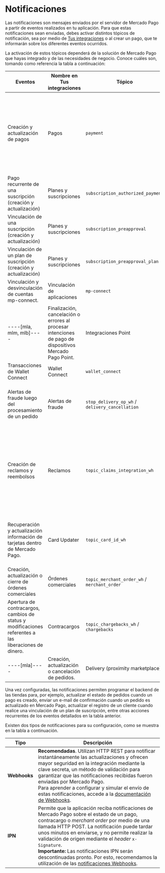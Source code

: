 # Notificaciones

Las notificaciones son mensajes enviados por el servidor de Mercado Pago a partir de eventos realizados en tu aplicación. Para que estas notificaciones sean enviadas, debes activar distintos tópicos de notificación, sea por medio de [Tus integraciones](/developers/panel/app) o al crear un pago, que te informarán sobre los diferentes eventos ocurridos.

La activación de estos tópicos dependerá de la solución de Mercado Pago que hayas integrado y de las necesidades de negocio. Conoce cuáles son, tomando como referencia la tabla a continuación:

| Eventos | Nombre en Tus integraciones | Tópico | Productos asociados |
|---|---|---|---|
| Creación y actualización de pagos | Pagos | `payment` | Checkout ----[mlb]----Transparente ----------------[mla, mlu, mlc, mlm, mco, mpe]----API------------<br>Checkout Pro<br>Checkout Bricks<br>Suscripciones<br>----[mla, mlm, mlb]----Mercado Pago Point------------<br>Wallet Connect |
| Pago recurrente de una suscripción (creación y actualización) | Planes y suscripciones | `subscription_authorized_payment` | Suscripciones |
| Vinculación de una suscripción (creación y actualización) | Planes y suscripciones | `subscription_preapproval` | Suscripciones |
| Vinculación de un plan de suscripción (creación y actualización) | Planes y suscripciones | `subscription_preapproval_plan` | Suscripciones |
| Vinculación y desvinculación de cuentas mp-connect. | Vinculación de aplicaciones | `mp-connect` | Todos los productos que hayan implementado OAuth |
----[mla, mlm, mlb]----| Finalización, cancelación o errores al procesar intenciones de pago de dispositivos Mercado Pago Point. | Integraciones Point | `point_integration_wh` / `point_integration_ipn` | Mercado Pago Point |------------
| Transacciones de Wallet Connect | Wallet Connect | `wallet_connect` | Wallet Connect |
| Alertas de fraude luego del procesamiento de un pedido | Alertas de fraude | `stop_delivery_op_wh` / `delivery_cancellation` | Checkout ----[mlb]----Transparente ----------------[mla, mlu, mlc, mlm, mco, mpe]----API------------<br>Checkout PRO |
| Creación de reclamos y reembolsos | Reclamos | `topic_claims_integration_wh` | Checkout ----[mlb]----Transparente ----------------[mla, mlu, mlc, mlm, mco, mpe]----API------------<br>Checkout Pro<br>Checkout Bricks<br>Suscripciones<br>----[mla, mlm, mlb]----Mercado Pago Point------------<br>Código QR<br>Wallet Connect |
| Recuperación y actualización información de tarjetas dentro de Mercado Pago. | Card Updater | `topic_card_id_wh` | Checkout Pro<br>Checkout ----[mlb]----Transparente ----------------[mla, mlu, mlc, mlm, mco, mpe]----API------------<br>Checkout Bricks |
| Creación, actualización o cierre de órdenes comerciales |  Órdenes comerciales | `topic_merchant_order_wh` / `merchant_order` | Checkout Pro<br>Código QR  |
| Apertura de contracargos, cambios de status y modificaciones referentes a las liberaciones de dinero.   |   Contracargos | `topic_chargebacks_wh` / `chargebacks`  | Checkout Pro<br>Checkout ----[mlb]----Transparente ----------------[mla, mlu, mlc, mlm, mco, mpe]----API------------ <br>Checkout Bricks |
----[mla]----| Creación, actualización o cancelación de pedidos. | Delivery (proximity marketplace) | `delivery` | MP Delivery |------------


Una vez configuradas, las notificaciones permiten programar el backend de las tiendas para, por ejemplo, actualizar el estado de pedidos cuando un pago es creado, enviar un e-mail de confirmación cuando un pedido es actualizado en Mercado Pago, actualizar el registro de un cliente cuando realice una vinculación de un plan de suscripción, entre otras acciones recurrentes de los eventos detallados en la tabla anterior.

Existen dos tipos de notificaciones para su configuración, como se muestra en la tabla a continuación.


| Tipo | Descripción |
| --- | --- |
| **Webhooks** | **Recomendadas**. Utilizan HTTP REST para notificar instantáneamente las actualizaciones y ofrecen mayor seguridad en la integración mediante la clave secreta, un método de validación para garantizar que las notificaciones recibidas fueron enviadas por Mercado Pago.<br> Para aprender a configurar y simular el envío de estas notificaciones, accede a la [documentación de Webhooks](/developers/es/guides/additional-content/your-integrations/webhooks). |
| **IPN** | Permite que la aplicación reciba notificaciones de Mercado Pago sobre el estado de un pago, contracargo o *merchant order* por medio de una llamada HTTP POST. La notificación puede tardar unos minutos en enviarse, y no permite realizar la validación de origen mediante el *header* `x-Signature`.<br> **Importante:** Las notificaciones IPN serán descontinuadas pronto. Por esto, recomendamos la utilización de las [notificaciones Webhooks](/developers/es/guides/additional-content/your-integrations/webhooks). |
